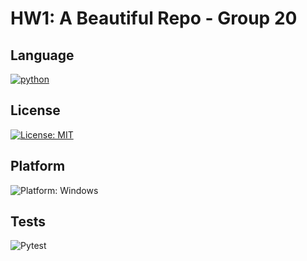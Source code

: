 # HW1: A Beautiful Repo - Group 20

## Language
[![python](https://img.shields.io/badge/Python-3.13-3776AB?style=for-the-badge&logo=python)](https://www.python.org)

## License
[![License: MIT](https://img.shields.io/badge/License-MIT-blue?style=for-the-badge)](/LICENSE)

## Platform
![Platform: Windows](https://img.shields.io/badge/Windows-0078D6?style=for-the-badge)

## Tests
![Pytest](https://github.com/SE-Group20/HW1_new/actions/workflows/test.yml/badge.svg)